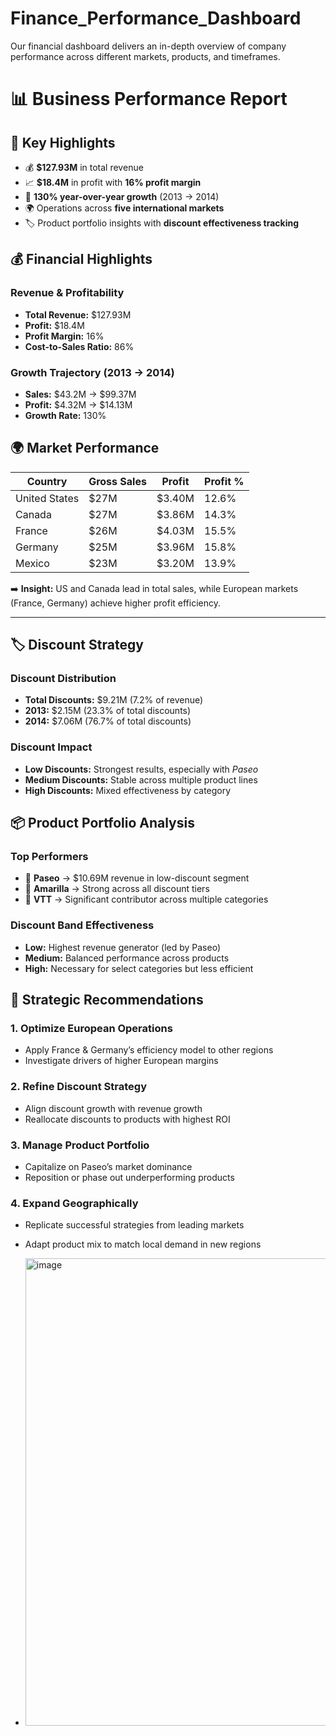 # Finance_Performance_Dashboard
Our financial dashboard delivers an in-depth overview of company performance across different markets, products, and timeframes.
# 📊 Business Performance Report

## 🔑 Key Highlights
- 💰 **$127.93M** in total revenue  
- 📈 **$18.4M** in profit with **16% profit margin**  
- 🚀 **130% year-over-year growth** (2013 → 2014)  
- 🌍 Operations across **five international markets**  
- 🏷️ Product portfolio insights with **discount effectiveness tracking**  

## 💰 Financial Highlights

### Revenue & Profitability
- **Total Revenue:** $127.93M  
- **Profit:** $18.4M  
- **Profit Margin:** 16%  
- **Cost-to-Sales Ratio:** 86%  

### Growth Trajectory (2013 → 2014)
- **Sales:** $43.2M → $99.37M  
- **Profit:** $4.32M → $14.13M  
- **Growth Rate:** 130%  

## 🌍 Market Performance

| Country       | Gross Sales | Profit  | Profit % |
|---------------|-------------|---------|----------|
| United States | $27M        | $3.40M  | 12.6%    |
| Canada        | $27M        | $3.86M  | 14.3%    |
| France        | $26M        | $4.03M  | 15.5%    |
| Germany       | $25M        | $3.96M  | 15.8%    |
| Mexico        | $23M        | $3.20M  | 13.9%    |

➡️ **Insight:** US and Canada lead in total sales, while European markets (France, Germany) achieve higher profit efficiency.  

---

## 🏷️ Discount Strategy

### Discount Distribution
- **Total Discounts:** $9.21M (7.2% of revenue)  
- **2013:** $2.15M (23.3% of total discounts)  
- **2014:** $7.06M (76.7% of total discounts)  

### Discount Impact
- **Low Discounts:** Strongest results, especially with *Paseo*  
- **Medium Discounts:** Stable across multiple product lines  
- **High Discounts:** Mixed effectiveness by category  

## 📦 Product Portfolio Analysis

### Top Performers
- 🥇 **Paseo** → $10.69M revenue in low-discount segment  
- 🥈 **Amarilla** → Strong across all discount tiers  
- 🥉 **VTT** → Significant contributor across multiple categories  

### Discount Band Effectiveness
- **Low:** Highest revenue generator (led by Paseo)  
- **Medium:** Balanced performance across products  
- **High:** Necessary for select categories but less efficient  

## 🧭 Strategic Recommendations

### 1. Optimize European Operations  
- Apply France & Germany’s efficiency model to other regions  
- Investigate drivers of higher European margins  

### 2. Refine Discount Strategy  
- Align discount growth with revenue growth  
- Reallocate discounts to products with highest ROI  

### 3. Manage Product Portfolio  
- Capitalize on Paseo’s market dominance  
- Reposition or phase out underperforming products  

### 4. Expand Geographically  
- Replicate successful strategies from leading markets  
- Adapt product mix to match local demand in new regions

- <img width="1323" height="748" alt="image" src="https://github.com/user-attachments/assets/9a4c2b90-806a-4bb8-a8e2-5c24fea340bb" />

